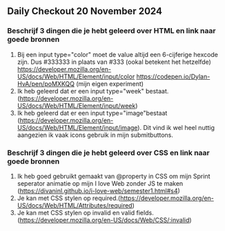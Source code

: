 ## Daily Checkout 20 November 2024

### Beschrijf 3 dingen die je hebt geleerd over HTML en link naar goede bronnen
1. Bij een input type="color" moet de value altijd een 6-cijferige hexcode zijn. Dus #333333 in plaats van #333 (ookal betekent het hetzelfde)
https://developer.mozilla.org/en-US/docs/Web/HTML/Element/input/color
https://codepen.io/Dylan-HvA/pen/poMXKQQ (mijn eigen experiment)
2. Ik heb geleerd dat er een input type="week" bestaat. (https://developer.mozilla.org/en-US/docs/Web/HTML/Element/input/week)
3. Ik heb geleerd dat er een input type="image"bestaat (https://developer.mozilla.org/en-US/docs/Web/HTML/Element/input/image). Dit vind ik wel heel nuttig aangezien ik vaak icons gebruik in mijn submitbuttons.

### Beschrijf 3 dingen die je hebt geleerd over CSS en link naar goede bronnen
1. Ik heb goed gebruikt gemaakt van @property in CSS om mijn Sprint seperator animatie op mijn I love Web zonder JS te maken (https://divaninl.github.io/i-love-web/semester1.html#s4)
2. Je kan met CSS stylen op required.(https://developer.mozilla.org/en-US/docs/Web/HTML/Attributes/required)
3. Je kan met CSS stylen op invalid en valid fields.(https://developer.mozilla.org/en-US/docs/Web/CSS/:invalid)